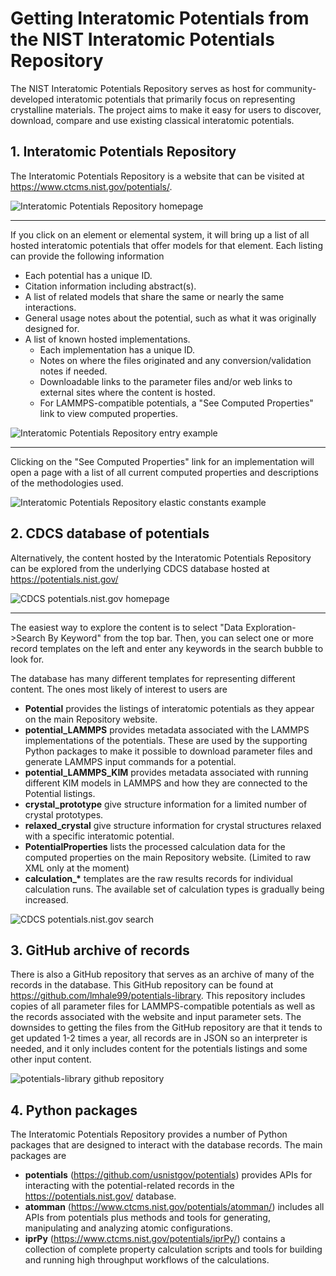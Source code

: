 # Getting Interatomic Potentials from the NIST Interatomic Potentials Repository

The NIST Interatomic Potentials Repository serves as host for community-developed interatomic potentials that primarily focus on representing crystalline materials. The project aims to make it easy for users to discover, download, compare and use existing classical interatomic potentials.

## 1. Interatomic Potentials Repository

The Interatomic Potentials Repository is a website that can be visited at https://www.ctcms.nist.gov/potentials/.

![Interatomic Potentials Repository homepage](./images/ipr-homepage.png)

- - -

If you click on an element or elemental system, it will bring up a list of all hosted interatomic potentials that offer models for that element. Each listing can provide the following information
- Each potential has a unique ID.
- Citation information including abstract(s).
- A list of related models that share the same or nearly the same interactions.
- General usage notes about the potential, such as what it was originally designed for.
- A list of known hosted implementations.
    - Each implementation has a unique ID.
    - Notes on where the files originated and any conversion/validation notes if needed.
    - Downloadable links to the parameter files and/or web links to external sites where the content is hosted.
    - For LAMMPS-compatible potentials, a "See Computed Properties" link to view computed properties.    

![Interatomic Potentials Repository entry example](./images/ipr-entry.png)

- - -

Clicking on the "See Computed Properties" link for an implementation will open a page with a list of all current computed properties and descriptions of the methodologies used.

![Interatomic Potentials Repository elastic constants example](./images/ipr-cij.png)

## 2. CDCS database of potentials

Alternatively, the content hosted by the Interatomic Potentials Repository can be explored from the underlying CDCS database hosted at https://potentials.nist.gov/

![CDCS potentials.nist.gov homepage](./images/cdcs-homepage.png)

- - -

The easiest way to explore the content is to select "Data Exploration->Search By Keyword" from the top bar. Then, you can select one or more record templates on the left and enter any keywords in the search bubble to look for.

The database has many different templates for representing different content.  The ones most likely of interest to users are 

- __Potential__ provides the listings of interatomic potentials as they appear on the main Repository website.
- __potential_LAMMPS__ provides metadata associated with the LAMMPS implementations of the potentials. These are used by the supporting Python packages to make it possible to download parameter files and generate LAMMPS input commands for a potential.
- __potential_LAMMPS_KIM__ provides metadata associated with running different KIM models in LAMMPS and how they are connected to the Potential listings.
- __crystal_prototype__ give structure information for a limited number of crystal prototypes.
- __relaxed_crystal__ give structure information for crystal structures relaxed with a specific interatomic potential.
- __PotentialProperties__ lists the processed calculation data for the computed properties on the main Repository website. (Limited to raw XML only at the moment)
- __calculation\_\*__ templates are the raw results records for individual calculation runs.  The available set of calculation types is gradually being increased.

![CDCS potentials.nist.gov search](./images/cdcs-search.png)

## 3. GitHub archive of records

There is also a GitHub repository that serves as an archive of many of the records in the database.  This GitHub repository can be found at https://github.com/lmhale99/potentials-library.  This repository includes copies of all parameter files for LAMMPS-compatible potentials as well as the records associated with the website and input parameter sets.  The downsides to getting the files from the GitHub repository are that it tends to get updated 1-2 times a year, all records are in JSON so an interpreter is needed, and it only includes content for the potentials listings and some other input content.

![potentials-library github repository](./images/github.png)

## 4. Python packages

The Interatomic Potentials Repository provides a number of Python packages that are designed to interact with the database records.  The main packages are

- __potentials__ (https://github.com/usnistgov/potentials) provides APIs for interacting with the potential-related records in the https://potentials.nist.gov/ database.
- __atomman__ (https://www.ctcms.nist.gov/potentials/atomman/) includes all APIs from potentials plus methods and tools for generating, manipulating and analyzing atomic configurations.
- __iprPy__ (https://www.ctcms.nist.gov/potentials/iprPy/) contains a collection of complete property calculation scripts and tools for building and running high throughput workflows of the calculations.

